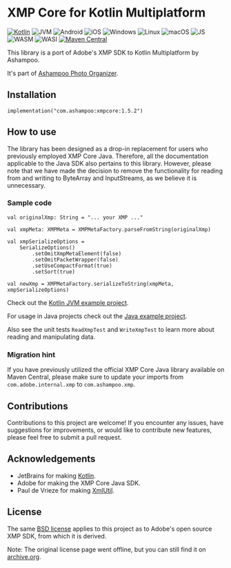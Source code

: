 # XMP Core for Kotlin Multiplatform

[![Kotlin](https://img.shields.io/badge/kotlin-2.2.0-blue.svg?logo=kotlin)](httpw://kotlinlang.org)
![JVM](https://img.shields.io/badge/-JVM-gray.svg?style=flat)
![Android](https://img.shields.io/badge/-Android-gray.svg?style=flat)
![iOS](https://img.shields.io/badge/-iOS-gray.svg?style=flat)
![Windows](https://img.shields.io/badge/-Windows-gray.svg?style=flat)
![Linux](https://img.shields.io/badge/-Linux-gray.svg?style=flat)
![macOS](https://img.shields.io/badge/-macOS-gray.svg?style=flat)
![JS](https://img.shields.io/badge/-JS-gray.svg?style=flat)
![WASM](https://img.shields.io/badge/-WASM-gray.svg?style=flat)
![WASI](https://img.shields.io/badge/-WASI-gray.svg?style=flat)
[![Maven Central](https://maven-badges.herokuapp.com/maven-central/com.ashampoo/xmpcore/badge.svg)](https://maven-badges.herokuapp.com/maven-central/com.ashampoo/xmpcore)

This library is a port of Adobe's XMP SDK to Kotlin Multiplatform by Ashampoo.

It's part of [Ashampoo Photo Organizer](https://ashampoo.com/photo-organizer).

## Installation

```
implementation("com.ashampoo:xmpcore:1.5.2")
```

## How to use

The library has been designed as a drop-in replacement for users who previously
employed XMP Core Java. Therefore, all the documentation applicable to the
Java SDK also pertains to this library.
However, please note that we have made the decision to remove the functionality for reading
from and writing to ByteArray and InputStreams, as we believe it is unnecessary.

### Sample code

```
val originalXmp: String = "... your XMP ..."

val xmpMeta: XMPMeta = XMPMetaFactory.parseFromString(originalXmp)

val xmpSerializeOptions =
    SerializeOptions()
        .setOmitXmpMetaElement(false)
        .setOmitPacketWrapper(false)
        .setUseCompactFormat(true)
        .setSort(true)

val newXmp = XMPMetaFactory.serializeToString(xmpMeta, xmpSerializeOptions)
```

Check out the [Kotlin JVM example project](examples/xmpcore-kotlin-jvm-sample).

For usage in Java projects check out the [Java example project](examples/xmpcore-java-sample).

Also see the unit tests `ReadXmpTest` and `WriteXmpTest` to learn more about reading and manipulating data.

### Migration hint

If you have previously utilized the official XMP Core Java library available on
Maven Central, please make sure to update your imports from `com.adobe.internal.xmp`
to `com.ashampoo.xmp`.

## Contributions

Contributions to this project are welcome! If you encounter any issues,
have suggestions for improvements, or would like to contribute new features,
please feel free to submit a pull request.

## Acknowledgements

* JetBrains for making [Kotlin](https://kotlinlang.org).
* Adobe for making the XMP Core Java SDK.
* Paul de Vrieze for making [XmlUtil](https://github.com/pdvrieze/xmlutil).

## License

The same [BSD license](original_source/original_license.txt) applies to this project as to Adobe's open source XMP SDK,
from which it is derived.

Note: The original license page went offline, but you can still find it on
[archive.org](https://web.archive.org/web/20210616112605/https://www.adobe.com/devnet/xmp/library/eula-xmp-library-java.html).
